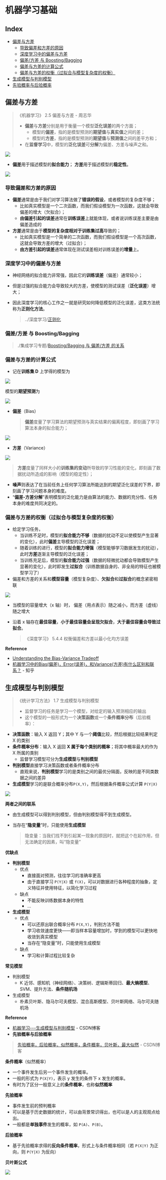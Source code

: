 # 机器学习基础

## Index

* [偏差与方差](a-ji-qi-xue-xi-ji-chu.md#pian-cha-yu-fang-cha)
  * [导致偏差和方差的原因](a-ji-qi-xue-xi-ji-chu.md#导致偏差和方差的原因)
  * [深度学习中的偏差与方差](a-ji-qi-xue-xi-ji-chu.md#shen-du-xue-xi-zhong-de-pian-cha-yu-fang-cha)
  * [偏差/方差 与 Boosting/Bagging](a-ji-qi-xue-xi-ji-chu.md#偏差方差-与-boostingbagging)
  * [偏差与方差的计算公式](a-ji-qi-xue-xi-ji-chu.md#偏差与方差的计算公式)
  * [偏差与方差的权衡（过拟合与模型复杂度的权衡）](a-ji-qi-xue-xi-ji-chu.md#偏差与方差的权衡过拟合与模型复杂度的权衡)
* [生成模型与判别模型](a-ji-qi-xue-xi-ji-chu.md#sheng-cheng-mo-xing-yu-pan-bie-mo-xing)
* [先验概率与后验概率](a-ji-qi-xue-xi-ji-chu.md#先验概率与后验概率)

## 偏差与方差

> 《机器学习》 2.5 偏差与方差 - 周志华
>
> * **偏差**与**方差**分别是用于衡量一个模型**泛化误差**的两个方面；
>   * 模型的**偏差**，指的是模型预测的**期望值**与**真实值**之间的差；
>   * 模型的**方差**，指的是模型预测的**期望值**与**预测值**之间的差平方和；
> * 在**监督学习**中，模型的**泛化误差**可**分解**为偏差、方差与噪声之和。

![](../.gitbook/assets/tim-jie-tu-20180817204652.png)

* **偏差**用于描述模型的**拟合能力**； **方差**用于描述模型的**稳定性**。

![](../.gitbook/assets/tim-jie-tu-20180817192259.png)

### 导致偏差和方差的原因

* **偏差**通常是由于我们对学习算法做了**错误的假设**，或者模型的复杂度不够；
  * 比如真实模型是一个二次函数，而我们假设模型为一次函数，这就会导致偏差的增大（欠拟合）；
  * **由偏差引起的误差**通常在**训练误差**上就能体现，或者说训练误差主要是由偏差造成的
* **方差**通常是由于**模型的复杂度相对于训练集过高**导致的；
  * 比如真实模型是一个简单的二次函数，而我们假设模型是一个高次函数，这就会导致方差的增大（过拟合）；
  * **由方差引起的误差**通常体现在测试误差相对训练误差的**增量**上。

### 深度学习中的偏差与方差

* 神经网络的拟合能力非常强，因此它的**训练误差**（偏差）通常较小；
* 但是过强的拟合能力会导致较大的方差，使模型的测试误差（**泛化误差**）增大；
* 因此深度学习的核心工作之一就是研究如何降低模型的泛化误差，这类方法统称为**正则化方法**。

  > ../深度学习/[正则化](https://github.com/FantasyJXF/Artificial-Intelligence/tree/234c09eb7975067313e126b525ef4de602c0064c/deep_learning/a-shen-du-xue-xi-ji-chu/README.md#zheng-ze-hua)

### 偏差/方差 与 Boosting/Bagging

> ./集成学习专题/[Boosting/Bagging 与 偏差/方差 的关系](a-ji-qi-xue-xi-ji-chu.md#boostingbagging-yu-pian-cha-fang-cha-de-guan-xi)

### 偏差与方差的计算公式

* 记在**训练集 D** 上学得的模型为

![](../.gitbook/assets/gong-shi-20180817211749%20%281%29.png)

模型的**期望预测**为

![](../.gitbook/assets/gong-shi-20180817210758.png)

* **偏差**（Bias）

  > **偏差**度量了学习算法的期望预测与真实结果的偏离程度，即刻画了学习算法本身的拟合能力；

![](../.gitbook/assets/gong-shi-20180817210106.png)

* **方差**（Variance）

![](../.gitbook/assets/gong-shi-20180817211903.png)

> **方差**度量了同样大小的**训练集的变动**所导致的学习性能的变化，即刻画了数据扰动所造成的影响（模型的稳定性）；

* **噪声**则表达了在当前任务上任何学习算法所能达到的期望泛化误差的下界，即刻画了学习问题本身的难度。
* “**偏差-方差分解**”表明模型的泛化能力是由算法的能力、数据的充分性、任务本身的难度共同决定的。

### 偏差与方差的权衡（过拟合与模型复杂度的权衡）

* 给定学习任务，
  * 当训练不足时，模型的**拟合能力不够**（数据的扰动不足以使模型产生显著的变化），此时**偏差**主导模型的泛化误差；
  * 随着训练的进行，模型的**拟合能力增强**（模型能够学习数据发生的扰动），此时**方差**逐渐主导模型的泛化误差；
  * 当训练充足后，模型的**拟合能力过强**（数据的轻微扰动都会导致模型产生显著的变化），此时即发生**过拟合**（训练数据自身的、非全局的特征也被模型学习了）
* 偏差和方差的关系和**模型容量**（模型复杂度）、**欠拟合**和**过拟合**的概念紧密相联 

![](../.gitbook/assets/tim-jie-tu-20180817214034.png)

* 当模型的容量增大（x 轴）时， 偏差（用点表示）随之减小，而方差（虚线）随之增大
* 沿着 x 轴存在**最佳容量**，**小于最佳容量会呈现欠拟合**，**大于最佳容量会导致过拟合**。

  > 《深度学习》 5.4.4 权衡偏差和方差以最小化均方误差

**Reference**

* [Understanding the Bias-Variance Tradeoff](http://scott.fortmann-roe.com/docs/BiasVariance.html)
* [机器学习中的Bias\(偏差\)，Error\(误差\)，和Variance\(方差\)有什么区别和联系？](https://www.zhihu.com/question/27068705) - 知乎 

## 生成模型与判别模型

> 《统计学习方法》 1.7 生成模型与判别模型
>
> * 监督学习的任务是学习一个模型，对给定的输入预测相应的输出
> * 这个模型的一般形式为一个**决策函数**或一个**条件概率分布**（后验概率）：

* **决策函数**：输入 X 返回 Y；其中 Y 与一个**阈值**比较，然后根据比较结果判定 X 的类别
* **条件概率分布**：输入 X 返回 **X 属于每个类别的概率**；将其中概率最大的作为 X 所属的类别
  * 监督学习模型可分为**生成模型**与**判别模型**
* **判别模型**直接学习决策函数或者条件概率分布
  * 直观来说，**判别模型**学习的是类别之间的最优分隔面，反映的是不同类数据之间的差异
* **生成模型**学习的是联合概率分布`P(X,Y)`，然后根据条件概率公式计算 `P(Y|X)`

![](../.gitbook/assets/gong-shi-20180817230314.png)

**两者之间的联系**

* 由生成模型可以得到判别模型，但由判别模型得不到生成模型。
* 当存在“**隐变量**”时，只能使用**生成模型**

  > 隐变量：当我们找不到引起某一现象的原因时，就把这个在起作用，但无法确定的因素，叫“隐变量”

**优缺点**

* **判别模型**
  * 优点
    * 直接面对预测，往往学习的准确率更高
    * 由于直接学习 `P(Y|X)` 或 `f(X)`，可以对数据进行各种程度的抽象，定义特征并使用特征，以简化学习过程
  * 缺点
    * 不能反映训练数据本身的特性
    * ...
* **生成模型**
  * 优点
    * 可以还原出联合概率分布 `P(X,Y)`，判别方法不能
    * 学习收敛速度更快——即当样本容量增加时，学到的模型可以更快地收敛到真实模型
    * 当存在“隐变量”时，只能使用生成模型
  * 缺点
    * 学习和计算过程比较复杂

**常见模型**

* 判别模型
  * K 近邻、感知机（神经网络）、决策树、逻辑斯蒂回归、**最大熵模型**、SVM、提升方法、**条件随机场**
* 生成模型
  * 朴素贝叶斯、隐马尔可夫模型、混合高斯模型、贝叶斯网络、马尔可夫随机场

**Reference**

* [机器学习---生成模型与判别模型](https://blog.csdn.net/u012101561/article/details/52814571) - CSDN博客 
* **先验概率与后验概率**

> [先验概率，后验概率，似然概率，条件概率，贝叶斯，最大似然](https://blog.csdn.net/suranxu007/article/details/50326873) - CSDN博客

**条件概率**（似然概率）

* 一个事件发生后另一个事件发生的概率。
* 一般的形式为 `P(X|Y)`，表示 y 发生的条件下 x 发生的概率。
* 有时为了区分一般意义上的**条件概率**，也称**似然概率**

**先验概率**

* 事件发生前的预判概率
* 可以是基于历史数据的统计，可以由背景常识得出，也可以是人的主观观点给出。
* 一般都是**单独事件**发生的概率，如 `P(A)`、`P(B)`。

**后验概率**

* 基于先验概率求得的**反向条件概率**，形式上与条件概率相同（若 `P(X|Y)` 为正向，则 `P(Y|X)` 为反向）

**贝叶斯公式**

![](../.gitbook/assets/gong-shi-20180817230314.png)

